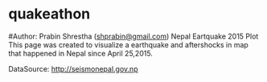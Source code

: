 # quakeathon
#Author: Prabin Shrestha (shprabin@gmail.com)
Nepal Eartquake 2015 Plot
This page was created to visualize a earthquake and aftershocks in map  that happened in Nepal since April 25,2015.

DataSource: http://seismonepal.gov.np
